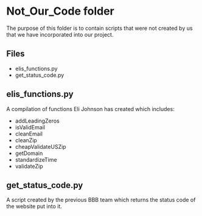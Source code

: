 # Not_Our_Code folder
The purpose of this folder is to contain scripts that were not created by us that we have incorporated into our project.

## Files
+ elis_functions.py
+ get_status_code.py

## elis_functions.py
A compilation of functions Eli Johnson has created which includes:
+ addLeadingZeros
+ isValidEmail
+ cleanEmail
+ cleanZip
+ cheapValidateUSZip
+ getDomain
+ standardizeTime
+ validateZip

## get_status_code.py
A script created by the previous BBB team which returns the status code of the website put into it. 
